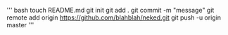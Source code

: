 

''' bash
touch README.md
git init
git add .
git commit -m "message"
git remote add origin https://github.com/blahblah/neked.git
git push -u origin master
'''